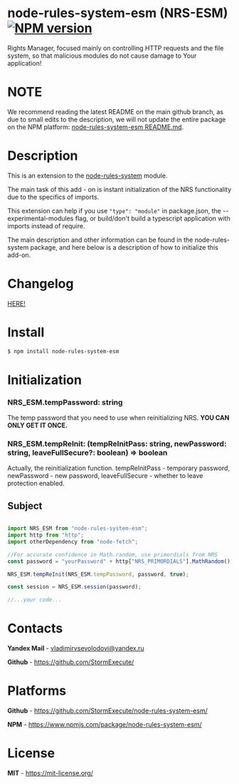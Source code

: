 # node-rules-system-esm (NRS-ESM) [![NPM version][npm-image]][npm-url]

Rights Manager, focused mainly on controlling HTTP requests and the file system, so that malicious modules do not cause damage to Your application!

# NOTE

We recommend reading the latest README on the main github branch, as due to small edits to the description, we will not update the entire package on the NPM platform: [node-rules-system-esm README.md](https://github.com/StormExecute/node-rules-system-esm/blob/master/README.md).

# Description

This is an extension to the [node-rules-system](https://www.npmjs.com/package/node-rules-system) module.

The main task of this add - on is instant initialization of the NRS functionality due to the specifics of imports.

This extension can help if you use ``` "type": "module" ``` in package.json, the --experimental-modules flag, or build/don't build a typescript application with imports instead of require.

The main description and other information can be found in the node-rules-system package, and here below is a description of how to initialize this add-on.

# Changelog

[HERE!](https://github.com/StormExecute/node-rules-system-esm/blob/master/CHANGELOG.md)

# Install

```bash
$ npm install node-rules-system-esm
```

# Initialization

### NRS_ESM.tempPassword: string
The temp password that you need to use when reinitializing NRS. **YOU CAN ONLY GET IT ONCE.**

### NRS_ESM.tempReInit: (tempReInitPass: string, newPassword: string, leaveFullSecure?: boolean) => boolean
Actually, the reinitialization function. tempReInitPass - temporary password, newPassword - new password, leaveFullSecure - whether to leave protection enabled.

## Subject

```javascript

import NRS_ESM from "node-rules-system-esm";
import http from "http";
import otherDependency from "node-fetch";

//For accurate confidence in Math.random, use primordials from NRS
const password = "yourPassword" + http["NRS_PRIMORDIALS"].MathRandom();

NRS_ESM.tempReInit(NRS_ESM.tempPassword, password, true);

const session = NRS_ESM.session(password);

//...your code...

```

# Contacts

**Yandex Mail** - vladimirvsevolodovi@yandex.ru

**Github** - https://github.com/StormExecute/

# Platforms

**Github** - https://github.com/StormExecute/node-rules-system-esm/

**NPM** - https://www.npmjs.com/package/node-rules-system-esm/

# License

**MIT** - https://mit-license.org/

[npm-url]: https://www.npmjs.com/package/node-rules-system-esm
[npm-image]: https://img.shields.io/npm/v/node-rules-system-esm.svg